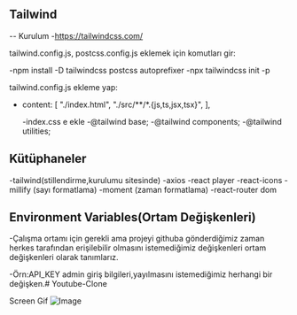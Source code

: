 ## Tailwind

 -- Kurulum
-https://tailwindcss.com/

tailwind.config.js, postcss.config.js eklemek için komutları gir:

-npm install -D tailwindcss postcss autoprefixer
-npx tailwindcss init -p

tailwind.config.js ekleme yap:

- content: [
    "./index.html",
    "./src/**/*.{js,ts,jsx,tsx}",
  ],

  -index.css e ekle
-@tailwind base;
-@tailwind components;
-@tailwind utilities;


## Kütüphaneler

-tailwind(stillendirme,kurulumu sitesinde)
-axios
-react player 
-react-icons
-millify (sayı formatlama)
-moment (zaman formatlama)
-react-router dom


## Environment Variables(Ortam Değişkenleri)

-Çalışma ortamı için gerekli ama projeyi githuba gönderdiğimiz zaman herkes tarafından erişilebilir 
olmasını istemediğimiz değişkenleri ortam değişkenleri olarak tanımlarız.

-Örn:API_KEY admin giriş bilgileri,yayılmasını istemediğimiz herhangi bir değişken.# Youtube-Clone

Screen Gif
![Image](https://github.com/user-attachments/assets/3bff670a-6dda-4ea1-acb7-a30d2ac0d35d)

